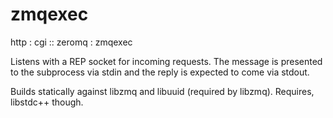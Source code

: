 # zmqexec

http : cgi :: zeromq : zmqexec

Listens with a REP socket for incoming requests. The message is presented to
the subprocess via stdin and the reply is expected to come via stdout.

Builds statically against libzmq and libuuid (required by libzmq). Requires,
libstdc++ though.
